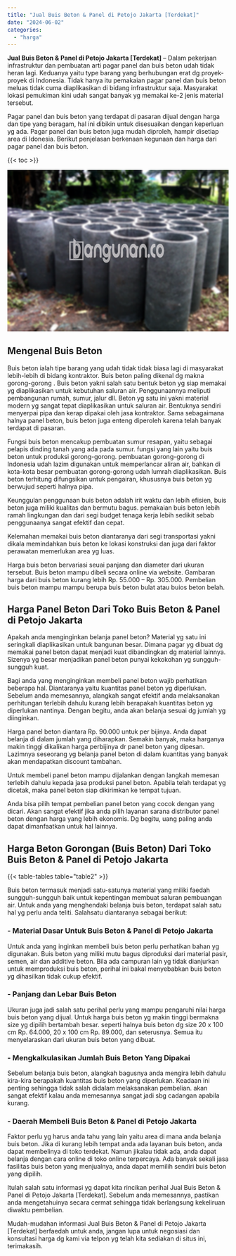 ```yaml
---
title: "Jual Buis Beton & Panel di Petojo Jakarta [Terdekat]"
date: "2024-06-02"
categories: 
  - "harga"
---
```


**Jual Buis Beton & Panel di Petojo Jakarta \[Terdekat\]** – Dalam pekerjaan infrastruktur dan pembuatan arti pagar panel dan buis beton udah tidak heran lagi. Keduanya yaitu type barang yang berhubungan erat dg proyek-proyek di Indonesia. Tidak hanya itu pemakaian pagar panel dan buis beton meluas tidak cuma diaplikasikan di bidang infrastruktur saja. Masyarakat lokasi pemukiman kini udah sangat banyak yg memakai ke-2 jenis material tersebut.

Pagar panel dan buis beton yang terdapat di pasaran dijual dengan harga dan tipe yang beragam, hal ini dibikin untuk disesuaikan dengan keperluan yg ada. Pagar panel dan buis beton juga mudah diproleh, hampir disetiap area di Idonesia. Berikut penjelasan berkenaan kegunaan dan harga dari pagar panel dan buis beton.

{{< toc >}}

![Jual Buis Beton & Panel di Petojo Jakarta [Terdekat]](/images/jual-panel-buis-beton-murah-11.png)

## Mengenal Buis Beton

Buis beton ialah tipe barang yang udah tidak tidak biasa lagi di masyarakat lebih-lebih di bidang kontraktor. Buis beton paling dikenal dg makna gorong-gorong . Buis beton yakni salah satu bentuk beton yg siap memakai yg diaplikasikan untuk kebutuhan saluran air. Penggunaannya meliputi pembangunan rumah, sumur, jalur dll. Beton yg satu ini yakni material modern yg sangat tepat diaplikasikan untuk saluran air. Bentuknya sendiri menyerpai pipa dan kerap dipakai oleh jasa kontraktor. Sama sebagaimana halnya panel beton, buis beton juga enteng diperoleh karena telah banyak terdapat di pasaran.

Fungsi buis beton mencakup pembuatan sumur resapan, yaitu sebagai pelapis dinding tanah yang ada pada sumur. fungsi yang lain yaitu buis beton untuk produksi gorong-gorong. pembuatan gorong-gorong di Indonesia udah lazim digunakan untuk memperlancar aliran air, bahkan di kota-kota besar pembuatan gorong-gorong udah lumrah diaplikasikan. Buis beton terhitung difungsikan untuk pengairan, khususnya buis beton yg berwujud seperti halnya pipa.

Keunggulan penggunaan buis beton adalah irit waktu dan lebih efisien, buis beton juga miliki kualitas dan bermutu bagus. pemakaian buis beton lebih ramah lingkungan dan dari segi budget tenaga kerja lebih sedikit sebab penggunaanya sangat efektif dan cepat.

Kelemahan memakai buis beton diantaranya dari segi transportasi yakni dikala memindahkan buis beton ke lokasi konstruksi dan juga dari faktor perawatan memerlukan area yg luas.

Harga buis beton bervariasi seuai panjang dan diameter dari ukuran tersebut. Buis beton mampu dibeli secara online via website. Gambaran harga dari buis beton kurang lebih Rp. 55.000 – Rp. 305.000. Pembelian buis beton mampu mampu berupa buis beton bulat atau buios beton belah.

## Harga Panel Beton Dari Toko Buis Beton & Panel di Petojo Jakarta

Apakah anda menginginkan belanja panel beton? Material yg satu ini seringkali diaplikasikan untuk bangunan besar. Dimana pagar yg dibuat dg memakai panel beton dapat menjadi kuat dibandingkan dg material lainnya. Sizenya yg besar menjadikan panel beton punyai kekokohan yg sungguh-sungguh kuat.

Bagi anda yang menginginkan membeli panel beton wajib perhatikan beberapa hal. Diantaranya yaitu kuantitas panel beton yg diperlukan. Sebelum anda memesannya, alangkah sangat efektif anda melaksanakan perhitungan terlebih dahulu kurang lebih berapakah kuantitas beton yg diperlukan nantinya. Dengan begitu, anda akan belanja sesuai dg jumlah yg diinginkan.

Harga panel beton diantara Rp. 90.000 untuk per bijinya. Anda dapat belanja di dalam jumlah yang diharapkan. Semakin banyak, maka harganya makin tinggi dikalikan harga perbijinya dr panel beton yang dipesan. Lazimnya seseorang yg belanja panel beton di dalam kuantitas yang banyak akan mendapatkan discount tambahan.

Untuk membeli panel beton mampu dijalankan dengan langkah memesan terlebih dahulu kepada jasa produksi panel beton. Apabila telah terdapat yg dicetak, maka panel beton siap dikirimkan ke tempat tujuan.

Anda bisa pilih tempat pembelian panel beton yang cocok dengan yang dicari. Akan sangat efektif jika anda pilih layanan sarana distributor panel beton dengan harga yang lebih ekonomis. Dg begitu, uang paling anda dapat dimanfaatkan untuk hal lainnya.

## Harga Beton Gorongan (Buis Beton) Dari Toko Buis Beton & Panel di Petojo Jakarta

{{< table-tables table="table2" >}}

Buis beton termasuk menjadi satu-satunya material yang miliki faedah sungguh-sungguh baik untuk kepentingan membuat saluran pembuangan air. Untuk anda yang menghendaki belanja buis beton, terdapat salah satu hal yg perlu anda teliti. Salahsatu diantaranya sebagai berikut:

### \- Material Dasar Untuk Buis Beton & Panel di Petojo Jakarta

Untuk anda yang inginkan membeli buis beton perlu perhatikan bahan yg digunakan. Buis beton yang miliki mutu bagus diproduksi dari material pasir, semen, air dan additive beton. Bila ada campuran lain yg tidak dianjurkan untuk memproduksi buis beton, perihal ini bakal menyebabkan buis beton yg dihasilkan tidak cukup efektif.

### \- Panjang dan Lebar Buis Beton

Ukuran juga jadi salah satu perihal perlu yang mampu pengaruhi nilai harga buis beton yang dijual. Untuk harga buis beton yg makin tinggi bermakna size yg dipilih bertambah besar. seperti halnya buis beton dg size 20 x 100 cm Rp. 64.000, 20 x 100 cm Rp. 89.000, dan seterusnya. Semua itu menyelaraskan dari ukuran buis beton yang dibuat.

### \- Mengkalkulasikan Jumlah Buis Beton Yang Dipakai

Sebelum belanja buis beton, alangkah bagusnya anda mengira lebih dahulu kira-kira berapakah kuantitas buis beton yang diperlukan. Keadaan ini penting sehingga tidak salah didalam melaksanakan pembelian. akan sangat efektif kalau anda memesannya sangat jadi sbg cadangan apabila kurang.

### \- Daerah Membeli Buis Beton & Panel di Petojo Jakarta

Faktor perlu yg harus anda tahu yang lain yaitu area di mana anda belanja buis beton. Jika di kurang lebih tempat anda ada layanan buis beton, anda dapat membelinya di toko terdekat. Namun jikalau tidak ada, anda dapat belanja dengan cara online di toko online terpercaya. Ada banyak sekali jasa fasilitas buis beton yang menjualnya, anda dapat memilih sendiri buis beton yang dipilih.

Itulah salah satu informasi yg dapat kita rincikan perihal Jual Buis Beton & Panel di Petojo Jakarta \[Terdekat\]. Sebelum anda memesannya, pastikan anda mengetahuinya secara cermat sehingga tidak berlangsung kekeliruan diwaktu pembelian.

Mudah-mudahan informasi Jual Buis Beton & Panel di Petojo Jakarta \[Terdekat\] berfaedah untuk anda, jangan lupa untuk negosiasi dan konsultasi harga dg kami via telpon yg telah kita sediakan di situs ini, terimakasih.
